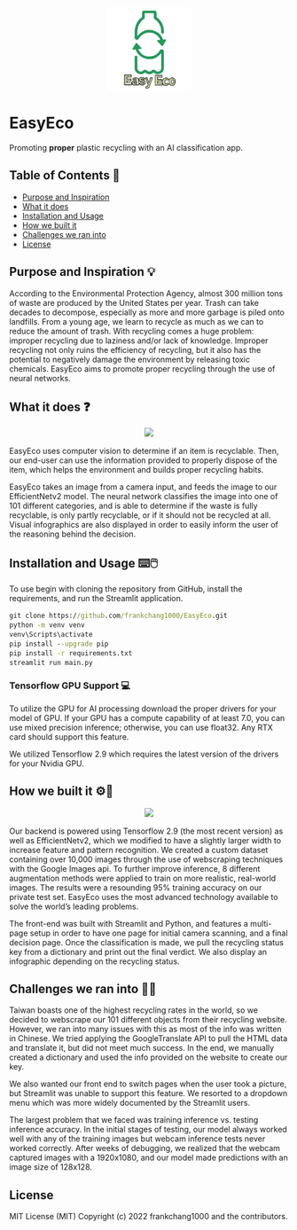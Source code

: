 <p align="center">
  <img src="https://github.com/frankchang1000/EasyEco/blob/main/docs/EasyEco-1 (1).jpg", width="150"/>
</p>

# EasyEco

Promoting **proper** plastic recycling with an AI classification app.

## Table of Contents 📑

* [Purpose and Inspiration](#purpose-and-inspiration)
* [What it does](#what-it-does)
* [Installation and Usage](#installation-and-usage)
* [How we built it](#how-we-built-it)
* [Challenges we ran into](#challenges-we-ran-into)
* [License](#license)

## Purpose and Inspiration 💡

According to the Environmental Protection Agency, almost 300 million tons of waste are produced by the United States per year. Trash can take decades to decompose, especially as more and more garbage is piled onto landfills. From a young age, we learn to recycle as much as we can to reduce the amount of trash. With recycling comes a huge problem: improper recycling due to laziness and/or lack of knowledge. Improper recycling not only ruins the efficiency of  recycling, but it also has the potential to negatively damage the environment by releasing toxic chemicals. EasyEco aims to promote proper recycling through the use of neural networks.

## What it does ❓

<p align="center">
  <img src="https://github.com/frankchang1000/PlasticPal/blob/main/docs/slides/howitworks.png", width="500"/>
</p>

EasyEco uses computer vision to determine if an item is recyclable. Then, our end-user can use the information provided to properly dispose of the item, which helps the environment and builds proper recycling habits. 

EasyEco takes an image from a camera input, and feeds the image to our EfficientNetv2 model. The neural network classifies the image into one of 101 different categories, and is able to determine if the waste is fully recyclable, is only partly recyclable, or if it should not be recycled at all. Visual infographics are also displayed in order to easily inform the user of the reasoning behind the decision.

## Installation and Usage ⌨️🖱️

To use begin with cloning the repository from GitHub, install the requirements, and run the Streamlit application.

```cmd
git clone https://github.com/frankchang1000/EasyEco.git
python -m venv venv 
venv\Scripts\activate
pip install --upgrade pip
pip install -r requirements.txt
streamlit run main.py
```

### Tensorflow GPU Support 💻

To utilize the GPU for AI processing download the proper drivers for your model of GPU. If your GPU has a compute capability of at least 7.0, you can use mixed precision inference; otherwise, you can use float32. Any RTX card should support this feature.

We utilized Tensorflow 2.9 which requires the latest version of the drivers for your Nvidia GPU.

## How we built it ⚙️🔧

<p align="center">
  <img src="https://github.com/frankchang1000/PlasticPal/blob/main/docs/slides/howitworks.png", width="500"/>
</p>

Our backend is powered using Tensorflow 2.9 (the most recent version) as well as EfficientNetv2, which we modified to have a slightly larger width to increase feature and pattern recognition. We created a custom dataset containing over 10,000 images through the use of webscraping techniques with the Google Images api. To further improve inference, 8 different augmentation methods were applied to train on more realistic, real-world images. The results were a resounding 95% training accuracy on our private test set. EasyEco uses the most advanced technology available to solve the world’s leading problems.

The front-end was built with Streamlit and Python, and features a multi-page setup in order to have one page for initial camera scanning, and a final decision page. Once the classification is made, we pull the recycling status key from a dictionary and print out the final verdict. We also display an infographic depending on the recycling status. 

## Challenges we ran into 👷‍♂️

Taiwan boasts one of the highest recycling rates in the world, so we decided to webscrape our 101 different objects from their recycling website. However, we ran into many issues with this as most of the info was written in Chinese. We tried applying the GoogleTranslate API to pull the HTML data and translate it, but did not meet much success. In the end, we manually created a dictionary and used the info provided on the website to create our key. 

We also wanted our front end to switch pages when the user took a picture, but Streamlit was unable to support this feature. We resorted to a dropdown menu which was more widely documented by the Streamlit users.

The largest problem that we faced was training inference vs. testing inference accuracy. In the initial stages of testing, our model always worked well with any of the training images but webcam inference tests never worked correctly. After weeks of debugging, we realized that the webcam captured images with a 1920x1080, and our model made predictions with an image size of 128x128. 

## License

MIT License (MIT) Copyright (c) 2022 frankchang1000 and the contributors.

